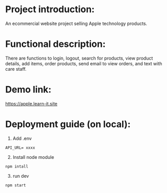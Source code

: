# Project introduction:
An ecommercial website project selling Apple technology products.

# Functional description:
There are functions to login, logout, search for products, view product details, add items, order products, send email to view orders, and text with care staff.  
# Demo link:
https://apple.learn-it.site
# Deployment guide (on local):
1. Add .env
```
API_URL= xxxx
```
2. Install node module 
```
npm intall
```
3. run dev
```
npm start
